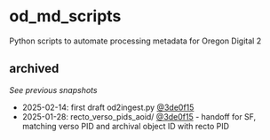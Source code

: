 # od_md_scripts
Python scripts to automate processing metadata for Oregon Digital 2

## archived
*See previous snapshots*  
- 2025-02-14: first draft od2ingest.py [@3de0f15](https://github.com/briesenberg07/od2_md_scripts/blob/3de0f15ee68041b335a85987cf53ef4f2b765402/od2ingest.py)
- 2025-01-28: recto_verso_pids_aoid/ [@3de0f15](https://github.com/briesenberg07/od2_md_scripts/tree/3de0f15ee68041b335a85987cf53ef4f2b765402/recto_verso_pids_aoid) - handoff for SF, matching verso PID and archival object ID with recto PID
